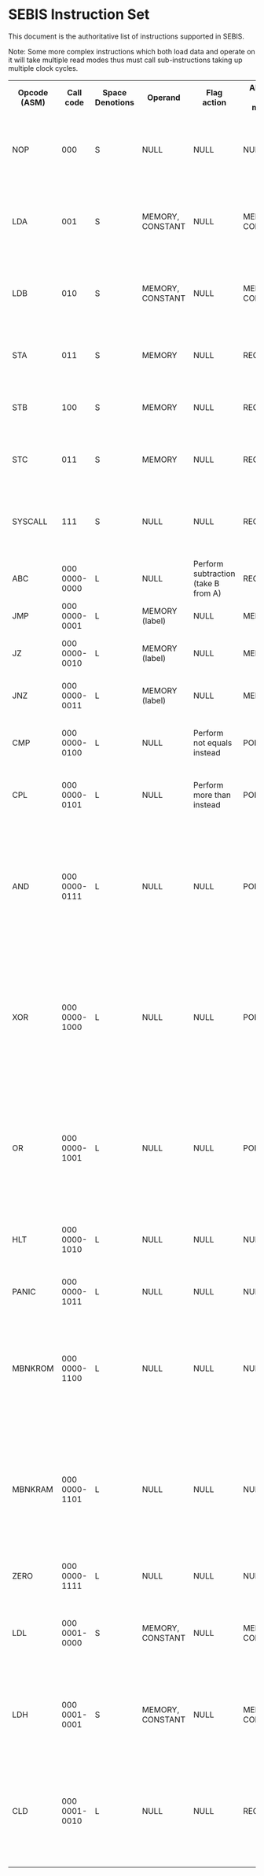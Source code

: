 # SEBIS Instruction Set

This document is the authoritative list of instructions supported in SEBIS.

Note: Some more complex instructions which both load data and operate on it will take multiple read modes thus must call sub-instructions taking up multiple clock cycles.

<table>
    <tr>
        <th>Opcode (ASM)</th>
        <th>Call code</th>
        <th>Space Denotions</th>
        <th>Operand</th>
        <th>Flag action</th>
        <th>Allowed read modes</th>
        <th>Note</th>
    </tr>
    <!-- NOP -->
    <tr>
        <td>NOP</td>
        <td>000</td>
        <td>S</td>
        <td>NULL</td>
        <td>NULL</td>
        <td>NULL</td>
        <td>Use an instruction cycle without changing value in registers</td>
    </tr>
    <!-- LDA -->
    <tr>
        <td>LDA</td>
        <td>001</td>
        <td>S</td>
        <td>MEMORY, CONSTANT</td>
        <td>NULL</td>
        <td>MEMORY, CONSTANT</td>
        <td>Load value from memory or inline constant to register A</td>
    </tr>
    <!-- LDB -->
    <tr>
        <td>LDB</td>
        <td>010</td>
        <td>S</td>
        <td>MEMORY, CONSTANT</td>
        <td>NULL</td>
        <td>MEMORY, CONSTANT</td>
        <td>Load value from memory or inline constant to register B</td>
    </tr>
    <!-- STA -->
    <tr>
        <td>STA</td>
        <td>011</td>
        <td>S</td>
        <td>MEMORY</td>
        <td>NULL</td>
        <td>REGISTER</td>
        <td>Store value of A register to memory address</td>
    </tr>
    <!-- STB -->
    <tr>
        <td>STB</td>
        <td>100</td>
        <td>S</td>
        <td>MEMORY</td>
        <td>NULL</td>
        <td>REGISTER</td>
        <td>Store value of B register to memory address</td>
    </tr>
    <!-- STC -->
    <tr>
        <td>STC</td>
        <td>011</td>
        <td>S</td>
        <td>MEMORY</td>
        <td>NULL</td>
        <td>REGISTER</td>
        <td>Store value of C register to memory address</td>
    </tr>
    <!-- SYSCALL -->
    <tr>
        <td>SYSCALL</td>
        <td>111</td>
        <td>S</td>
        <td>NULL</td>
        <td>NULL</td>
        <td>REGISTER</td>
        <td>Performs predefined system calls (future-proofing only)</td>
    </tr>
    <!-- ABC -->
    <tr>
        <td>ABC</td>
        <td>000 0000-0000</td>
        <td>L</td>
        <td>NULL</td>
        <td>Perform subtraction (take B from A)</td>
        <td>REGISTER</td>
        <td>Add A to B and store results in C</td>
    </tr>
    <!-- JMP -->
    <tr>
        <td>JMP</td>
        <td>000 0000-0001</td>
        <td>L</td>
        <td>MEMORY (label)</td>
        <td>NULL</td>
        <td>MEMORY</td>
        <td>Jump to memory address</td>
    </tr>
    <!-- JZ -->
    <tr>
        <td>JZ</td>
        <td>000 0000-0010</td>
        <td>L</td>
        <td>MEMORY (label)</td>
        <td>NULL</td>
        <td>MEMORY</td>
        <td>Jump if zero to memory address</td>
    </tr>
    <!-- JNZ -->
    <tr>
        <td>JNZ</td>
        <td>000 0000-0011</td>
        <td>L</td>
        <td>MEMORY (label)</td>
        <td>NULL</td>
        <td>MEMORY</td>
        <td>Jump if not zero to memory address</td>
    </tr>
    <!-- CMP -->
    <tr>
        <td>CMP</td>
        <td>000 0000-0100</td>
        <td>L</td>
        <td>NULL</td>
        <td>Perform not equals instead</td>
        <td>POINTER</td>
        <td>Compare if A and B are equal and store result in C</td>
    </tr>
    <!-- CPL -->
    <tr>
        <td>CPL</td>
        <td>000 0000-0101</td>
        <td>L</td>
        <td>NULL</td>
        <td>Perform more than instead</td>
        <td>POINTER</td>
        <td>Compare if A is less than B and store result in C</td>
    </tr>
    <!-- AND -->
    <tr>
        <td>AND</td>
        <td>000 0000-0111</td>
        <td>L</td>
        <td>NULL</td>
        <td>NULL</td>
        <td>POINTER</td>
        <td>Performs a bitwise AND operation between the values in registers A and B and stores the result in the C register</td>
    </tr>
    <!-- XOR -->
    <tr>
        <td>XOR</td>
        <td>000 0000-1000</td>
        <td>L</td>
        <td>NULL</td>
        <td>NULL</td>
        <td>POINTER</td>
        <td>Performs a bitwise XOR operation between the values in registers A and B and stores the result in the C register</td>
    </tr>
    <!-- OR -->
    <tr>
        <td>OR</td>
        <td>000 0000-1001</td>
        <td>L</td>
        <td>NULL</td>
        <td>NULL</td>
        <td>POINTER</td>
        <td>Performs a bitwise OR operation between the values in registers A and B and stores the result in the C register</td>
    </tr>
    <!-- HLT -->
    <tr>
        <td>HLT</td>
        <td>000 0000-1010</td>
        <td>L</td>
        <td>NULL</td>
        <td>NULL</td>
        <td>NULL</td>
        <td>Halt execution (and jump to :end segment)</td>
    </tr>
    <!-- PANIC -->
    <tr>
        <td>PANIC</td>
        <td>000 0000-1011</td>
        <td>L</td>
        <td>NULL</td>
        <td>NULL</td>
        <td>NULL</td>
        <td>Cause panic (and jump to :panic segment)</td>
    </tr>
    <!-- Memory addressing modes - MBNKROM -->
    <tr>
        <td>MBNKROM</td>
        <td>000 0000-1100</td>
        <td>L</td>
        <td>NULL</td>
        <td>NULL</td>
        <td>NULL</td>
        <td>Address ROM memory bank directly (slow - changes where to read/not write)</td>
    </tr>
    <!-- Memory addressing modes - MBNKRAM -->
    <tr>
        <td>MBNKRAM</td>
        <td>000 0000-1101</td>
        <td>L</td>
        <td>NULL</td>
        <td>NULL</td>
        <td>NULL</td>
        <td>Address RAM memory bank directly (fast - changes where to read/not write - if value isn't in RAM, falls back to RAM)</td>
    </tr>
    <!-- ZERO -->
    <tr>
        <td>ZERO</td>
        <td>000 0000-1111</td>
        <td>L</td>
        <td>NULL</td>
        <td>NULL</td>
        <td>NULL</td>
        <td>Zero all memory in RAM</td>
    </tr>
    <!-- LDL -->
    <tr>
        <td>LDL</td>
        <td>000 0001-0000</td>
        <td>S</td>
        <td>MEMORY, CONSTANT</td>
        <td>NULL</td>
        <td>MEMORY, CONSTANT</td>
        <td>Load value from memory or inline constant to lower half of register L</td>
    </tr>
    <!-- LDH -->
    <tr>
        <td>LDH</td>
        <td>000 0001-0001</td>
        <td>S</td>
        <td>MEMORY, CONSTANT</td>
        <td>NULL</td>
        <td>MEMORY, CONSTANT</td>
        <td>Load value from memory or inline constant to top half of register L</td>
    </tr>
    <!-- CLD -->
    <tr>
        <td>CLD</td>
        <td>000 0001-0010</td>
        <td>L</td>
        <td>NULL</td>
        <td>NULL</td>
        <td>REGISTER</td>
        <td>Load bytes 16K into memory starting a address L (L&H) register from ROM (very slow)</td>
    </tr>
</table>